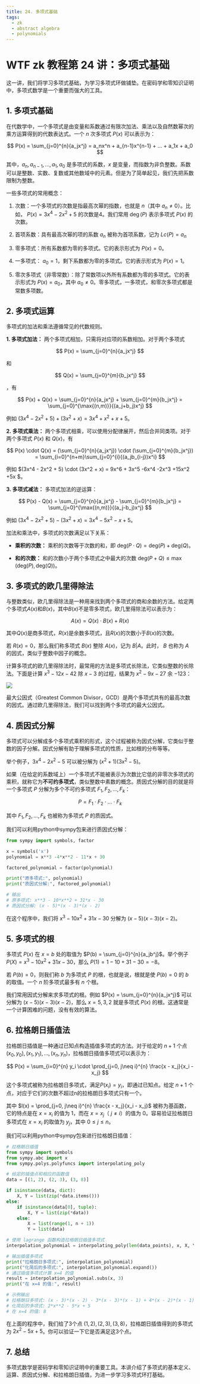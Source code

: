 ```yaml
---
title: 24. 多项式基础
tags:
  - zk
  - abstract algebra
  - polynomials
---
```


# WTF zk 教程第 24 讲：多项式基础

这一讲，我们将学习多项式基础，为学习多项式环做铺垫。在密码学和零知识证明中，多项式数学是一个重要而强大的工具。

## 1. 多项式基础

在代数学中，一个多项式是由变量和系数通过有限次加法、乘法以及自然数幂次的乘方运算得到的代数表达式。一个 $n$ 次多项式 $P(x)$ 可以表示为：

$$
P(x) = \sum_{j=0}^{n}{a_jx^j} = a_nx^n + a_{n-1}x^{n-1} + ... + a_1x + a_0
$$

其中，$a_n, a_{n-1}, \ldots, a_1, a_0$ 是多项式的系数，$x$ 是变量，而指数为非负整数。系数可以是整数、实数、复数或其他数域中的元素。但是为了简单起见，我们先把系数限制为整数。

一些多项式的常用概念：

1. 次数：一个多项式的次数是指最高次幂的指数，也就是 $n$（其中 $a_n \neq 0$）。比如， $P(x) = 3x^4 - 2x^2 + 5$ 的次数是4。我们常用 $\deg(P)$ 表示多项式 $P(x)$ 的次数。

2. 首项系数：具有最高次幂的项的系数 $a_n$ 被称为首项系数，记为 $Lc(P) = a_n$

2. 零多项式：所有系数都为零的多项式。它的表示形式为 $P(x) = 0$。

3. 一多项式： $a_0 = 1$，剩下系数都为零的多项式。它的表示形式为 $P(x) = 1$。

4. 零次多项式（非零常数）：除了常数项以外所有系数都为零的多项式。它的表示形式为 $P(x) = a_0$，其中 $a_0 \neq 0$。零多项式，一多项式，和零次多项式都是常数多项数。

## 2. 多项式运算

多项式的加法和乘法遵循常见的代数规则。

**1. 多项式加法：** 两个多项式相加，只需将对应项的系数相加。对于两个多项式 

$$
P(x) = \sum_{j=0}^{n}{a_jx^j}
$$ 

和 

$$
Q(x) = \sum_{j=0}^{m}{b_jx^j}
$$

，有

$$
P(x) + Q(x) = \sum_{j=0}^{n}{a_jx^j} + \sum_{j=0}^{m}{b_jx^j} = \sum_{j=0}^{\max{(n,m)}}{(a_j+b_j)x^j}
$$

例如 $(3x^4 - 2x^2 + 5) + (3x^2 + x) = 3x^4 + x^2 + x + 5$。

**2. 多项式乘法：** 两个多项式相乘，可以使用分配律展开，然后合并同类项。对于两个多项式 $P(x)$ 和 $Q(x)$，有

$$
P(x) \cdot Q(x)  = (\sum_{j=0}^{n}{a_jx^j}) \cdot (\sum_{j=0}^{m}{b_jx^j}) = \sum_{i=0}^{n+m}\sum_{j=0}^{i}{(a_jb_{i-j})x^i}
$$

例如 $(3x^4 - 2x^2 + 5) \cdot (3x^2 + x) = 9x^6 + 3x^5 -6x^4 -2x^3 +15x^2 +5x $。

**3. 多项式减法：** 多项式加法的逆运算：

$$
P(x) - Q(x) = \sum_{j=0}^{n}{a_jx^j} - \sum_{j=0}^{m}{b_jx^j} = \sum_{j=0}^{\max{(n,m)}}{(a_j-b_j)x^j}
$$

例如 $(3x^4 - 2x^2 + 5) - (3x^2 + x) = 3x^4 -5 x^2 - x + 5$。

加法和乘法中，多项式的次数满足以下关系：

- **乘积的次数：** 乘积的次数等于次数的和，即 $\text{deg}(P \cdot Q) = \text{deg}(P) + \text{deg}(Q)$。
  
- **和的次数：** 和的次数小于两个多项式之中最大的次数 $\text{deg}(P + Q) \leq \max(\text{deg}(P), \text{deg}(Q))$。



## 3. 多项式的欧几里得除法

与整数类似，欧几里得除法是一种用来找到两个多项式的商和余数的方法。给定两个多项式$A(x)$和$B(x)$，其中$B(x)$不是零多项式，欧几里得除法可以表示为：

$$
A(x) = Q(x) \cdot B(x) + R(x)
$$

其中$Q(x)$是商多项式，$R(x)$是余数多项式，且$R(x)$的次数小于$B(x)$的次数。

若 $R(x) = 0$，那么我们称多项式 $B(x)$ 整除 $A(x)$，记为 $B|A$。此时， $B$ 也称为 $A$ 的因式，类似于整数中因子的概念。

计算多项式的欧几里得除法时，最常用的方法是多项式长除法，它类似整数的长除法。下面是计算 $x^3 -12x -42$ 除 $x-3$ 的过程，结果为 $x^2 -9x -27$ 余 $-123$：

![](./img/23-1.svg)

最大公因式（Greatest Common Divisor，GCD）是两个多项式共有的最高次数的因式。通过欧几里得除法，我们可以找到两个多项式的最大公因式。

## 4. 质因式分解

多项式可以分解成多个多项式乘积的形式，这个过程被称为因式分解，它类似于整数的因子分解。因式分解有助于理解多项式的性质，比如根的分布等等。

举个例子，$3x^4 - 2x^2 - 5$ 可以被分解为 $(x^2+1)(3x^2-5)$。

如果（在给定的系数域上）一个多项式不能被表示为次数比它低的非零次多项式的乘积，就称它为**不可约多项式**，类似整数中素数的概念。质因式分解的目的就是将一个多项式 $P$ 分解为多个不可约多项式 $F_1, F_2, ..., F_k$：

$$
P = F_1 \cdot F_2 \cdot ... \cdot F_k
$$

其中 $F_1, F_2, ..., F_k$ 也被称为多项式 $P$ 的质因式。

我们可以利用python中sympy包来进行质因式分解：

```python
from sympy import symbols, factor

x = symbols('x')
polynomial = x**3 -4*x**2 - 11*x + 30

factored_polynomial = factor(polynomial)

print("原多项式:", polynomial)
print("质因式分解:", factored_polynomial)

# 输出
# 原多项式: x**3 - 10*x**2 + 31*x - 30
# 质因式分解: (x - 5)*(x - 3)*(x - 2)
```

在这个程序中，我们将 $x^3 -10x^2 + 31x - 30$ 分解为 $(x - 5)(x - 3)(x - 2)$。

## 5. 多项式的根

多项式 $P(x)$ 在 $x=b$ 处的取值为 $P(b)  = \sum_{j=0}^{n}{a_jb^j}$。举个例子 $P(X) = x^3 -10x^2 + 31x - 30$，那么 $P(1) = 1 - 10 + 31 - 30 = -8$。

若 $P(b) = 0$，则我们称 $b$ 为多项式 $P$ 的根，也就是说，根就是使 $P(b) = 0$ 的 $b$ 的取值。一个 $n$ 阶多项式最多有 $n$ 个根。

我们常用因式分解来求多项式的根。例如 $P(x)  = \sum_{j=0}^{n}{a_jx^j}$ 可以分解为 $(x - 5)(x - 3)(x - 2)$，那么 $x = 5, 3, 2$ 就是多项式 $P(x)$ 的根。这通常是一个计算困难的问题，没有有效的算法。

## 6. 拉格朗日插值法

拉格朗日插值是一种通过已知点构造插值多项式的方法。对于给定的 $n+1$ 个点 $(x_0, y_0), (x_1, y_1), \ldots, (x_n, y_n)$，拉格朗日插值多项式可以表示为：

$$
P(x) = \sum_{i=0}^{n} y_i \cdot \prod_{j=0, j\neq i}^{n} \frac{x - x_j}{x_i - x_j}
$$

这个多项式被称为拉格朗日多项式，满足$P(x_i) = y_i$，即通过已知点。给定 $n+1$ 个点，对应于它们的次数不超过n的拉格朗日多项式只有一个。

其中 $l(x) = \prod_{j=0, j\neq i}^{n} \frac{x - x_j}{x_i - x_j}$ 被称为基函数，它的特点是在 $x = x_i$ 的值为 $1$，而在 $x = x_j$（ $j \neq i$）的值为 $0$。容易验证拉格朗日多项式在 $x = x_i$ 的取值为 $y_j$，其中 $0 \leq j \leq n$。

我们可以利用python中sympy包来进行拉格朗日插值：

```python
# 拉格朗日插值
from sympy import symbols
from sympy.abc import x
from sympy.polys.polyfuncs import interpolating_poly

# 给定的插值点和相应的函数值
data = [(1, 2), (2, 3), (3, 8)]

if isinstance(data, dict):
    X, Y = list(zip(*data.items()))
else:
    if isinstance(data[0], tuple):
        X, Y = list(zip(*data))
    else:
        X = list(range(1, n + 1))
        Y = list(data)

# 使用 lagrange 函数构造拉格朗日插值多项式
interpolation_polynomial = interpolating_poly(len(data_points), x, X, Y)

# 输出插值多项式
print("拉格朗日多项式:", interpolation_polynomial)
print("化简后的多项式:", interpolation_polynomial.expand())
# 通过插值多项式计算 x=4 的值
result = interpolation_polynomial.subs(x, 3)
print("在 x=4 的值:", result)

# 示例输出
# 拉格朗日多项式: (x - 3)*(x - 2) - 3*(x - 3)*(x - 1) + 4*(x - 2)*(x - 1)
# 化简后的多项式: 2*x**2 - 5*x + 5
# 在 x=4 的值: 8
```

在上面的程序中，我们给了3个点 $(1,2), (2,3), (3,8)$，拉格朗日插值得到的多项式为 $2x^2 - 5x + 5$。你可以验证一下它是否满足这3个点。

## 7. 总结

多项式数学是密码学和零知识证明中的重要工具。本讲介绍了多项式的基本定义、运算、质因式分解、和拉格朗日插值，为进一步学习多项式环打基础。
